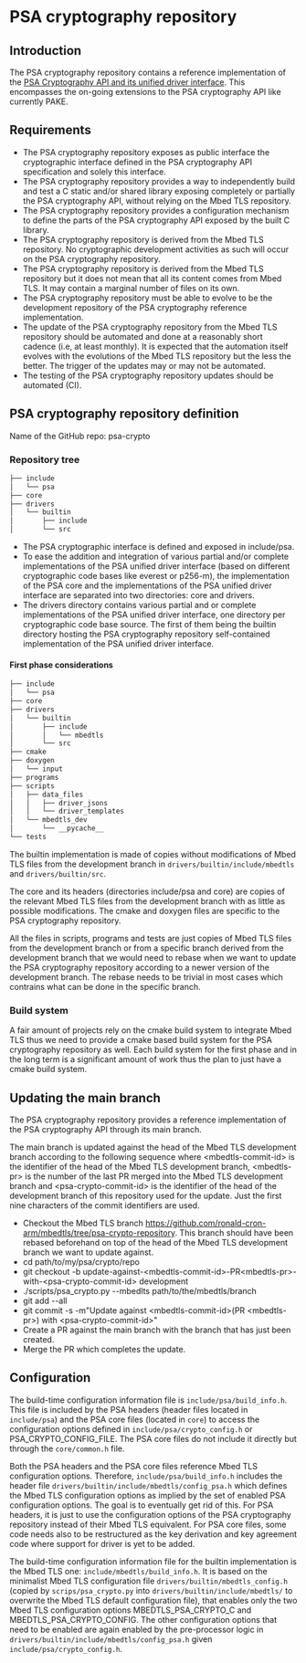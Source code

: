 PSA cryptography repository
===========================

## Introduction

The PSA cryptography repository contains a reference implementation of the
[PSA Cryptography API and its unified driver interface](https://armmbed.github.io/mbed-crypto/psa/#application-programming-interface).
This encompasses the on-going extensions to the PSA cryptography API like
currently PAKE.

## Requirements

* The PSA cryptography repository exposes as public interface the cryptographic
  interface defined in the PSA cryptography API specification and solely this
  interface.
* The PSA cryptography repository provides a way to independently build and
  test a C static and/or shared library exposing completely or partially the
  PSA cryptography API, without relying on the Mbed TLS repository.
* The PSA cryptography repository provides a configuration mechanism to define
  the parts of the PSA cryptography API exposed by the built C library.
* The PSA cryptography repository is derived from the Mbed TLS repository. No
  cryptographic development activities as such will occur on the PSA
  cryptography repository.
* The PSA cryptography repository is derived from the Mbed TLS repository but
  it does not mean that all its content comes from Mbed TLS. It may contain a
  marginal number of files on its own.
* The PSA cryptography repository must be able to evolve to be the development
  repository of the PSA cryptography reference implementation.
* The update of the PSA cryptography repository from the Mbed TLS repository
  should be automated and done at a reasonably short cadence (i.e, at least
  monthly). It is expected that the automation itself evolves with the
  evolutions of the Mbed TLS repository but the less the better. The trigger
  of the updates may or may not be automated.
* The testing of the PSA cryptography repository updates should be automated (CI).

## PSA cryptography repository definition

Name of the GitHub repo: psa-crypto

### Repository tree

```bash
├── include
│   └── psa
├── core
├── drivers
│   └── builtin
│       ├── include
│       └── src
```

* The PSA cryptographic interface is defined and exposed in include/psa.
* To ease the addition and integration of various partial and/or complete
  implementations of the PSA unified driver interface (based on different
  cryptographic code bases like everest or p256-m), the implementation of the
  PSA core and the implementations of the PSA unified driver interface are
  separated into two directories: core and drivers.
* The drivers directory contains various partial and or complete
  implementations of the PSA unified driver interface, one directory per
  cryptographic code base source. The first of them being the builtin
  directory hosting the PSA cryptography repository self-contained
  implementation of the PSA unified driver interface.

#### First phase considerations

```bash
├── include
│   └── psa
├── core
├── drivers
│   └── builtin
│       ├── include
│       │   └── mbedtls
│       └── src
├── cmake
├── doxygen
│   └── input
├── programs
├── scripts
│   ├── data_files
│   │   ├── driver_jsons
│   │   └── driver_templates
│   └── mbedtls_dev
│       └── __pycache__
└── tests
```

The builtin implementation is made of copies without modifications of Mbed TLS
files from the development branch in `drivers/builtin/include/mbedtls` and
`drivers/builtin/src`.

The core and its headers (directories include/psa and core) are copies of the
relevant Mbed TLS files from the development branch with as little as possible
modifications. The cmake and doxygen files are specific to the PSA cryptography
repository.

All the files in scripts, programs and tests are just copies of Mbed TLS files
from the development branch or from a specific branch derived from the
development branch that we would need to rebase when we want to update the PSA
cryptography repository according to a newer version of the development branch.
The rebase needs to be trivial in most cases which contrains what can be done
in the specific branch.

### Build system
A fair amount of projects rely on the cmake build system to integrate Mbed TLS
thus we need to provide a cmake based build system for the PSA cryptography
repository as well. Each build system for the first phase and in the long term
is a significant amount of work thus the plan to just have a cmake build system.

## Updating the main branch

The PSA cryptography repository provides a reference implementation of the
PSA cryptography API through its main branch.

The main branch is updated against the head of the Mbed TLS development branch
according to the following sequence where \<mbedtls-commit-id> is the identifier
of the head of the Mbed TLS development branch, \<mbedtls-pr\> is the number
of the last PR merged into the Mbed TLS development branch and
\<psa-crypto-commit-id\> is the identifier of the head of the development
branch of this repository used for the update. Just the first nine characters
of the commit identifiers are used.

* Checkout the Mbed TLS branch https://github.com/ronald-cron-arm/mbedtls/tree/psa-crypto-repository.
  This branch should have been rebased beforehand on top of the head of the
  Mbed TLS development branch we want to update against.
* cd path/to/my/psa/crypto/repo
* git checkout -b update-against-\<mbedtls-commit-id\>-PR\<mbedtls-pr\>-with-\<psa-crypto-commit-id\>
  development
* ./scripts/psa_crypto.py --mbedlts path/to/the/mbedtls/branch
* git add --all
* git commit -s -m"Update against \<mbedtls-commit-id\>(PR \<mbedtls-pr\>) with \<psa-crypto-commit-id\>"
* Create a PR against the main branch with the branch that has just been created.
* Merge the PR which completes the update.

## Configuration
The build-time configuration information file is `include/psa/build_info.h`.
This file is included by the PSA headers (header files located in
`include/psa`) and the PSA core files (located in `core`) to access the
configuration options defined in `include/psa/crypto_config.h` or
PSA_CRYPTO_CONFIG_FILE. The PSA core files do not include it directly but
through the `core/common.h` file.

Both the PSA headers and the PSA core files reference Mbed TLS configuration
options. Therefore, `include/psa/build_info.h` includes the header file
`drivers/builtin/include/mbedtls/config_psa.h` which defines the Mbed TLS
configuration options as implied by the set of enabled PSA configuration
options. The goal is to eventually get rid of this. For PSA headers, it is
just to use the configuration options of the PSA cryptography repository
instead of their Mbed TLS equivalent. For PSA core files, some code needs
also to be restructured as the key derivation and key agreement code where
support for driver is yet to be added.

The build-time configuration information file for the builtin implementation is
the Mbed TLS one: `include/mbedtls/build_info.h`. It is based on the
minimalist Mbed TLS configuration file `drivers/builtin/mbedtls_config.h`
(copied by `scrips/psa_crypto.py` into `drivers/builtin/include/mbedtls/` to
overwrite the Mbed TLS default configuration file), that enables only the
two Mbed TLS configuration options MBEDTLS_PSA_CRYPTO_C and
MBEDTLS_PSA_CRYPTO_CONFIG. The other configuration options that need to be
enabled are again enabled by the pre-processor logic in
`drivers/builtin/include/mbedtls/config_psa.h` given `include/psa/crypto_config.h`.
